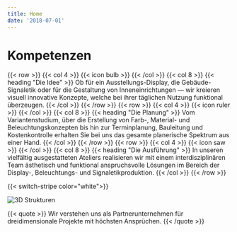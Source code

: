 ```yaml
---
title: Home
date: '2018-07-01'
---
```

# Kompetenzen

{{< row >}}
    {{< col 4 >}}
        {{< icon bulb >}}
    {{< /col >}}
    {{< col 8 >}}
        {{< heading "Die Idee" >}}
        Ob für ein Ausstellungs-Display, die Gebäude-Signaletik oder für die Gestaltung von Inneneinrichtungen — wir kreieren visuell innovative Konzepte, welche bei ihrer täglichen Nutzung funktional überzeugen.
    {{< /col >}}
{{< /row >}}
{{< row >}}
    {{< col 4 >}}
        {{< icon ruler >}}
    {{< /col >}}
    {{< col 8 >}}
        {{< heading "Die Planung" >}}
        Vom Variantenstudium, über die Erstellung von Farb-, Material- und Beleuchtungskonzepten bis hin zur Terminplanung, Bauleitung und Kostenkontrolle erhalten Sie bei uns das gesamte planerische Spektrum aus einer Hand.
    {{< /col >}}
{{< /row >}}
{{< row >}}
    {{< col 4 >}}
        {{< icon saw >}}
    {{< /col >}}
    {{< col 8 >}}
        {{< heading "Die Ausführung" >}}
        In unseren vielfältig ausgestatteten Ateliers realisieren wir mit einem interdisziplinären Team ästhetisch und funktional anspruchsvolle Lösungen im Bereich der Display-, Beleuchtungs- und Signaletikproduktion.
    {{< /col >}}
{{< /row >}}

{{< switch-stripe color="white">}}

<img src="https://www.cchobby.com/media/catalog/product/cache/14/image/9df78eab33525d08d6e5fb8d27136e95/5/9/59228_1.jpg" alt="3D Strukturen">

{{< quote >}}
    Wir verstehen uns als Partnerunternehmen für dreidimensionale Projekte mit höchsten Ansprüchen.
{{< /quote >}}

